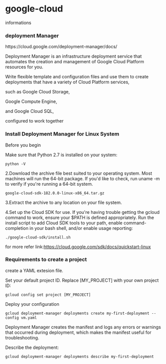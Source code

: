 # google-cloud
informations
<h3>deployment Manager</h3>
https://cloud.google.com/deployment-manager/docs/

Deployment Manager is an infrastructure deployment service that automates the creation and management of Google Cloud Platform resources for you.

Write flexible template and configuration files and use them to create deployments that have a variety of Cloud Platform services, 

such as Google Cloud Storage,

Google Compute Engine, 

and Google Cloud SQL,

configured to work together


<h3>Install Deployment Manager for Linux System</h3>

Before you begin

Make sure that Python 2.7 is installed on your system:

```
python -V
```

2.Download the archive file best suited to your operating system. Most machines will run the 64-bit package. If you'd like to check, run uname -m to verify if you're running a 64-bit system.
```
google-cloud-sdk-182.0.0-linux-x86_64.tar.gz
```

3.Extract the archive to any location on your file system.

4.Set up the Cloud SDK for use. If you're having trouble getting the gcloud command to work, ensure your $PATH is defined appropriately. Run the install script to add Cloud SDK tools to your path, enable command-completion in your bash shell, and/or enable usage reporting:

```
./google-cloud-sdk/install.sh
```

for more refer link:https://cloud.google.com/sdk/docs/quickstart-linux




<h3>Requirements to create a project</h3>


create a YAML extesion file.

Set your default project ID. Replace [MY_PROJECT] with your own project ID:

```
gcloud config set project [MY_PROJECT]
```


Deploy your configuration

```
gcloud deployment-manager deployments create my-first-deployment --config vm.yaml
```

Deployment Manager creates the manifest and logs any errors or warnings that occurred during deployment, which makes the manifest useful for troubleshooting.

Describe the deployment:

```
gcloud deployment-manager deployments describe my-first-deployment
```
